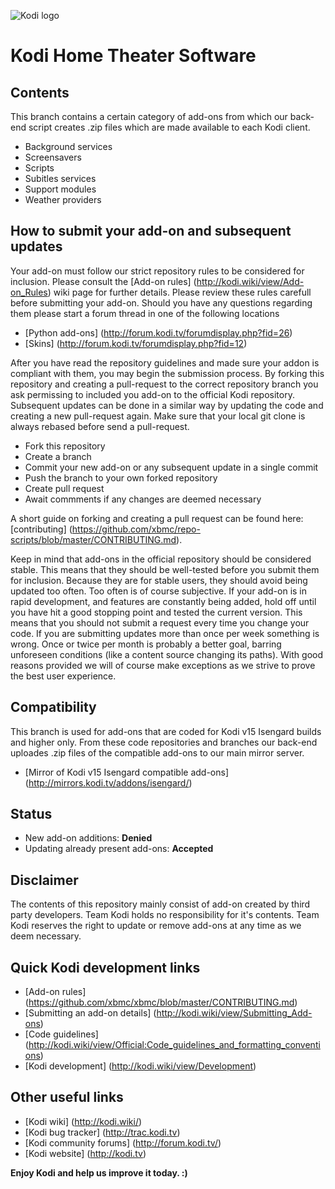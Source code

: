 ![Kodi logo](https://raw.githubusercontent.com/xbmc/xbmc-forum/master/xbmc/images/logo-sbs-black.png)
# Kodi Home Theater Software


## Contents

This branch contains a certain category of add-ons from which our back-end script creates .zip files which are made available to each Kodi client.
* Background services
* Screensavers
* Scripts
* Subitles services
* Support modules
* Weather providers

## How to submit your add-on and subsequent updates ##

Your add-on must follow our strict repository rules to be considered for inclusion. Please consult the [Add-on rules] (http://kodi.wiki/view/Add-on_Rules) wiki page for further details. Please review these rules carefull before submitting your add-on. Should you have any questions regarding them please start a forum thread in one of the following locations
* [Python add-ons] (http://forum.kodi.tv/forumdisplay.php?fid=26)
* [Skins] (http://forum.kodi.tv/forumdisplay.php?fid=12)

After you have read the repository guidelines and made sure your addon is compliant with them, you may begin the submission process. By forking this repository and creating a pull-request to the correct repository branch you ask permissing to included you add-on to the official Kodi repository. Subsequent updates can be done in a similar way by updating the code and creating a new pull-request again. Make sure that your local git clone is always rebased before send a pull-request.

* Fork this repository
* Create a branch
* Commit your new add-on or any subsequent update in a single commit
* Push the branch to your own forked repository
* Create pull request
* Await commments if any changes are deemed necessary

A short guide on forking and creating a pull request can be found here: [contributing] (https://github.com/xbmc/repo-scripts/blob/master/CONTRIBUTING.md).

Keep in mind that add-ons in the official repository should be considered stable. This means that they should be well-tested before you submit them for inclusion. Because they are for stable users, they should avoid being updated too often. Too often is of course subjective. If your add-on is in rapid development, and features are constantly being added, hold off until you have hit a good stopping point and tested the current version.
This means that you should not submit a request every time you change your code. If you are submitting updates more than once per week something is wrong. Once or twice per month is probably a better goal, barring unforeseen conditions (like a content source changing its paths). With good reasons provided we will of course make exceptions as we strive to prove the best user experience.

## Compatibility

This branch is used for add-ons that are coded for Kodi v15 Isengard builds and higher only. From these code repositories and branches our back-end uploades .zip files of the compatible add-ons to our main mirror server.
* [Mirror of Kodi v15 Isengard compatible add-ons] (http://mirrors.kodi.tv/addons/isengard/)

## Status

* New add-on additions: **Denied**
* Updating already present add-ons: **Accepted**

## Disclaimer ##

The contents of this repository mainly consist of add-on created by third party developers. Team Kodi holds no responsibility for it's contents.
Team Kodi reserves the right to update or remove add-ons at any time as we deem necessary.

## Quick Kodi development links

* [Add-on rules] (https://github.com/xbmc/xbmc/blob/master/CONTRIBUTING.md)
* [Submitting an add-on details] (http://kodi.wiki/view/Submitting_Add-ons)
* [Code guidelines] (http://kodi.wiki/view/Official:Code_guidelines_and_formatting_conventions)
* [Kodi development] (http://kodi.wiki/view/Development)

## Other useful links

* [Kodi wiki] (http://kodi.wiki/)
* [Kodi bug tracker] (http://trac.kodi.tv)
* [Kodi community forums] (http://forum.kodi.tv/)
* [Kodi website] (http://kodi.tv)

**Enjoy Kodi and help us improve it today. :)**
